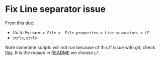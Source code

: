 # Fix Line separator issue

From this [doc](https://stackoverflow.com/questions/40470895/phpstorm-saving-with-linux-line-ending-on-windows):
- Go to `Pycharm > File >  File properties > Line separators > LF`
- `ctrlx,ctrlv`

Note sometime scripts will not run because of this
If issue with git, check [this](https://stackoverflow.com/questions/2517190/how-do-i-force-git-to-use-lf-instead-of-crlf-under-windows
). It is the reason in [README](./README.md#Prerequisite) we choose `LF`.

